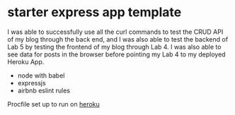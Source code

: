 # starter express app template
I was able to successfully use all the curl commands to test the CRUD API of my blog through the back end, and I was also able to test the backend of Lab 5 by testing the frontend of my blog through Lab 4. I was also able to see data for posts in the browser before pointing my Lab 4 to my deployed Heroku App.


* node with babel
* expressjs
* airbnb eslint rules

Procfile set up to run on [heroku](https://devcenter.heroku.com/articles/getting-started-with-nodejs#deploy-the-app)
